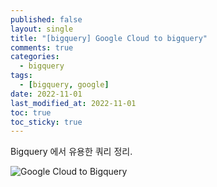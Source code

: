 ```yaml
---
published: false
layout: single
title: "[bigquery] Google Cloud to bigquery"
comments: true
categories:
  - bigquery
tags:
  - [bigquery, google]
date: 2022-11-01
last_modified_at: 2022-11-01
toc: true
toc_sticky: true
---
```

Bigquery 에서 유용한 쿼리 정리.

![Google Cloud to Bigquery](https://user-images.githubusercontent.com/22446581/199433625-15460fb6-56d5-49ef-99e8-233c2a5f97e0.jpg)



















